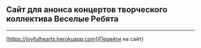 ## Сайт для анонса концертов творческого коллектива Веселые Ребята
---

[https://joyfulhearts.herokuapp.com](Перейти на сайт)